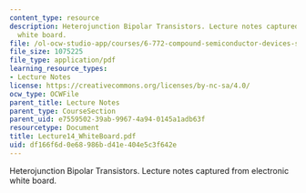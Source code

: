 ```yaml
---
content_type: resource
description: Heterojunction Bipolar Transistors. Lecture notes captured from electronic
  white board.
file: /ol-ocw-studio-app/courses/6-772-compound-semiconductor-devices-spring-2003/df166f6d0e68986bd41e404e5c3f642e_Lecture14_WhiteBoard.pdf
file_size: 1075225
file_type: application/pdf
learning_resource_types:
- Lecture Notes
license: https://creativecommons.org/licenses/by-nc-sa/4.0/
ocw_type: OCWFile
parent_title: Lecture Notes
parent_type: CourseSection
parent_uid: e7559502-39ab-9967-4a94-0145a1adb63f
resourcetype: Document
title: Lecture14_WhiteBoard.pdf
uid: df166f6d-0e68-986b-d41e-404e5c3f642e
---
```

Heterojunction Bipolar Transistors. Lecture notes captured from electronic white board.